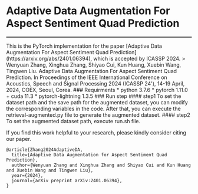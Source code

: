 # Adaptive Data Augmentation For Aspect Sentiment Quad Prediction
<hr style="border: 1px solid gray">
This is the PyTorch implementation for the paper [Adaptive Data Augmentation For Aspect Sentiment Quad Prediction](https://arxiv.org/abs/2401.06394), which is accepted by ICASSP 2024.
> Wenyuan Zhang, Xinghua Zhang, Shiyao Cui, Kun Huang, Xuebin Wang, Tingwen Liu. Adaptive Data Augmentation For Aspect Sentiment Quad Prediction. In Proceedings of the IEEE International Conference on Acoustics, Speech and Signal Processing 2024 (ICASSP 24'), 14-19 April, 2024, COEX, Seoul, Corea.
### Requirments
* python 3.7.6
* pytorch 1.11.0 + cuda 11.3
* pytorch-lightning 1.3.5
### Run step
#### step1
To set the dataset path and the save path for the augmented dataset, you can modify the corresponding variables in the code.
After that, you can execute the retrieval-augmented.py file to generate the augmented dataset.
#### step2
To set the augmented dataset path, execute run.sh file.

If you find this work helpful to your research, please kindly consider citing our paper.
```
@article{Zhang2024AdaptiveDA,
  title={Adaptive Data Augmentation for Aspect Sentiment Quad Prediction},
  author={Wenyuan Zhang and Xinghua Zhang and Shiyao Cui and Kun Huang and Xuebin Wang and Tingwen Liu},
  year={2024},
  journal={arXiv preprint arXiv:2401.06394},
}
```
